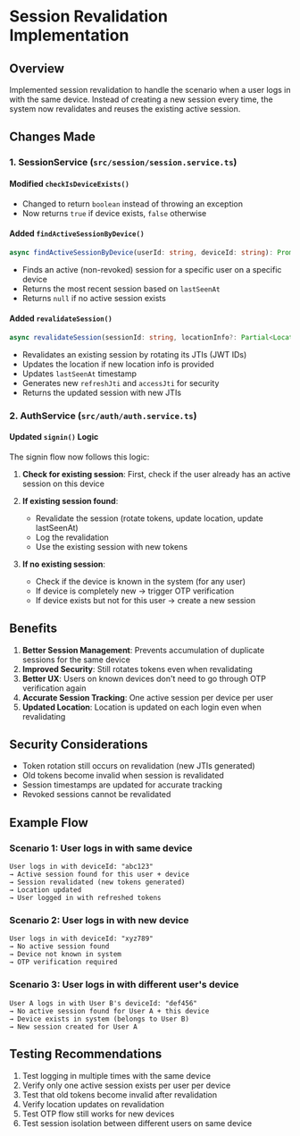 # Session Revalidation Implementation

## Overview
Implemented session revalidation to handle the scenario when a user logs in with the same device. Instead of creating a new session every time, the system now revalidates and reuses the existing active session.

## Changes Made

### 1. SessionService (`src/session/session.service.ts`)

#### Modified `checkIsDeviceExists()`
- Changed to return `boolean` instead of throwing an exception
- Now returns `true` if device exists, `false` otherwise

#### Added `findActiveSessionByDevice()`
```typescript
async findActiveSessionByDevice(userId: string, deviceId: string): Promise<Session | null>
```
- Finds an active (non-revoked) session for a specific user on a specific device
- Returns the most recent session based on `lastSeenAt`
- Returns `null` if no active session exists

#### Added `revalidateSession()`
```typescript
async revalidateSession(sessionId: string, locationInfo?: Partial<Location>)
```
- Revalidates an existing session by rotating its JTIs (JWT IDs)
- Updates the location if new location info is provided
- Updates `lastSeenAt` timestamp
- Generates new `refreshJti` and `accessJti` for security
- Returns the updated session with new JTIs

### 2. AuthService (`src/auth/auth.service.ts`)

#### Updated `signin()` Logic
The signin flow now follows this logic:

1. **Check for existing session**: First, check if the user already has an active session on this device
   
2. **If existing session found**:
   - Revalidate the session (rotate tokens, update location, update lastSeenAt)
   - Log the revalidation
   - Use the existing session with new tokens

3. **If no existing session**:
   - Check if the device is known in the system (for any user)
   - If device is completely new → trigger OTP verification
   - If device exists but not for this user → create a new session

## Benefits

1. **Better Session Management**: Prevents accumulation of duplicate sessions for the same device
2. **Improved Security**: Still rotates tokens even when revalidating
3. **Better UX**: Users on known devices don't need to go through OTP verification again
4. **Accurate Session Tracking**: One active session per device per user
5. **Updated Location**: Location is updated on each login even when revalidating

## Security Considerations

- Token rotation still occurs on revalidation (new JTIs generated)
- Old tokens become invalid when session is revalidated
- Session timestamps are updated for accurate tracking
- Revoked sessions cannot be revalidated

## Example Flow

### Scenario 1: User logs in with same device
```
User logs in with deviceId: "abc123"
→ Active session found for this user + device
→ Session revalidated (new tokens generated)
→ Location updated
→ User logged in with refreshed tokens
```

### Scenario 2: User logs in with new device
```
User logs in with deviceId: "xyz789"
→ No active session found
→ Device not known in system
→ OTP verification required
```

### Scenario 3: User logs in with different user's device
```
User A logs in with User B's deviceId: "def456"
→ No active session found for User A + this device
→ Device exists in system (belongs to User B)
→ New session created for User A
```

## Testing Recommendations

1. Test logging in multiple times with the same device
2. Verify only one active session exists per user per device
3. Test that old tokens become invalid after revalidation
4. Verify location updates on revalidation
5. Test OTP flow still works for new devices
6. Test session isolation between different users on same device
